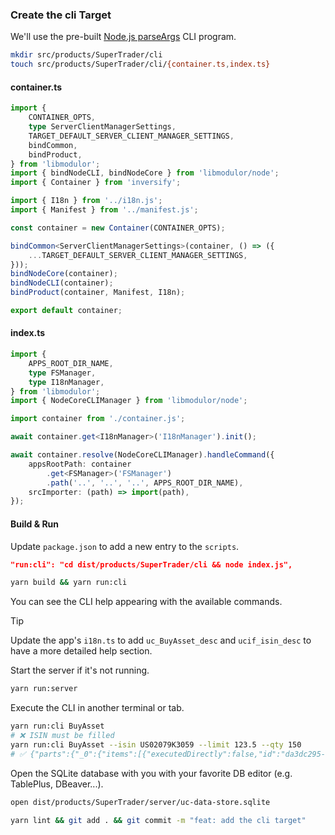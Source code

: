 ### Create the cli Target

We'll use the pre-built [Node.js parseArgs](https://nodejs.org/api/util.html#utilparseargsconfig) CLI program.

```sh
mkdir src/products/SuperTrader/cli
touch src/products/SuperTrader/cli/{container.ts,index.ts}
```

#### container.ts

```typescript
import {
    CONTAINER_OPTS,
    type ServerClientManagerSettings,
    TARGET_DEFAULT_SERVER_CLIENT_MANAGER_SETTINGS,
    bindCommon,
    bindProduct,
} from 'libmodulor';
import { bindNodeCLI, bindNodeCore } from 'libmodulor/node';
import { Container } from 'inversify';

import { I18n } from '../i18n.js';
import { Manifest } from '../manifest.js';

const container = new Container(CONTAINER_OPTS);

bindCommon<ServerClientManagerSettings>(container, () => ({
    ...TARGET_DEFAULT_SERVER_CLIENT_MANAGER_SETTINGS,
}));
bindNodeCore(container);
bindNodeCLI(container);
bindProduct(container, Manifest, I18n);

export default container;
```

#### index.ts

```typescript
import {
    APPS_ROOT_DIR_NAME,
    type FSManager,
    type I18nManager,
} from 'libmodulor';
import { NodeCoreCLIManager } from 'libmodulor/node';

import container from './container.js';

await container.get<I18nManager>('I18nManager').init();

await container.resolve(NodeCoreCLIManager).handleCommand({
    appsRootPath: container
        .get<FSManager>('FSManager')
        .path('..', '..', '..', APPS_ROOT_DIR_NAME),
    srcImporter: (path) => import(path),
});
```

#### Build & Run

Update `package.json` to add a new entry to the `scripts`.

```json
"run:cli": "cd dist/products/SuperTrader/cli && node index.js",
```

```sh
yarn build && yarn run:cli
```

You can see the CLI help appearing with the available commands.

> [!TIP]
> Update the app's `i18n.ts` to add `uc_BuyAsset_desc` and `ucif_isin_desc` to have a more detailed help section.

Start the server if it's not running.

```sh
yarn run:server
```

Execute the CLI in another terminal or tab.

```sh
yarn run:cli BuyAsset
# ❌ ISIN must be filled
yarn run:cli BuyAsset --isin US02079K3059 --limit 123.5 --qty 150
# ✅ {"parts":{"_0":{"items":[{"executedDirectly":false,"id":"da3dc295-6d7c-41b1-a00a-62683f3e6ab9"}],"total":1}}}
```

Open the SQLite database with you with your favorite DB editor (e.g. TablePlus, DBeaver...).

```sh
open dist/products/SuperTrader/server/uc-data-store.sqlite
```

```sh
yarn lint && git add . && git commit -m "feat: add the cli target"
```
